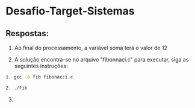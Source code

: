 # Desafio-Target-Sistemas

## Respostas:

1. Ao final do processamento, a variável soma terá o valor de 12

2. A solução encontra-se no arquivo "fibonnaci.c" para executar, siga as seguintes instruções:

```bash
1. gcc -o fib fibonacci.c

2. ./fib

```

3.
